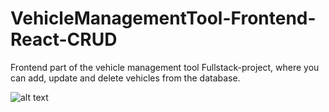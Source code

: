 # VehicleManagementTool-Frontend-React-CRUD
 
Frontend part of the vehicle management tool Fullstack-project, where you can add, update and delete vehicles from the database.


![alt text](https://github.com/kaiboy24/VehicleManagementTool-Frontend-React-CRUD/Frontend_design.png?raw=true)
